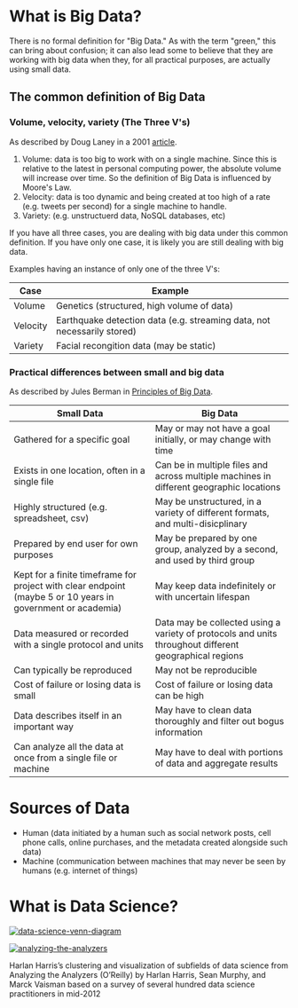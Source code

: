 # What is Big Data?
There is no formal definition for "Big Data." As with the term "green," this can bring about confusion; it can also lead some to believe that they are working with big data when they, for all practical purposes, are actually using small data.

## The common definition of Big Data

### Volume, velocity, variety (The Three V's)
As described by Doug Laney in a 2001 [article](http://blogs.gartner.com/doug-laney/files/2012/01/ad949-3D-Data-Management-Controlling-Data-Volume-Velocity-and-Variety.pdf).

1. Volume: data is too big to work with on a single machine. Since this is relative to the latest in personal computing power, the absolute volume will increase over time. So the definition of Big Data is influenced by Moore's Law. 
2. Velocity: data is too dynamic and being created at too high of a rate (e.g. tweets per second) for a single machine to handle.
3. Variety: (e.g. unstructuerd data, NoSQL databases, etc)

If you have all three cases, you are dealing with big data under this common definition. If you have only one case, it is likely you are still dealing with big data.

Examples having an instance of only one of the three V's:

| Case                | Example             | 
| --------------------| --------------------| 
| Volume          | Genetics (structured, high volume of data)                    |
| Velocity        | Earthquake detection data (e.g. streaming data, not necessarily stored) |
| Variety         | Facial recongition data (may be static)                               |

### Practical differences between small and big data
As described by Jules Berman in [Principles of Big Data](http://www.sciencedirect.com/science/book/9780124045767).

| Small Data                                              | Big Data                                |
| ---------------------------------------                 |---------------------------------------| 
| Gathered for a specific goal                            | May or may not have a goal initially, or may change with time | 
| Exists in one location, often in a single file          | Can be in multiple files and across multiple machines in different geographic locations      | 
| Highly structured (e.g. spreadsheet, csv)               | May be unstructured, in a variety of different formats, and multi-disicplinary     |   
| Prepared by end user for own purposes                   | May be prepared by one group, analyzed by a second, and used by third group  | 
| Kept for a finite timeframe for project with clear endpoint (maybe 5 or 10 years in government or academia)         | May keep data indefinitely or with uncertain lifespan | 
| Data measured or recorded with a single protocol and units  | Data may be collected using a variety of protocols and units  throughout different geographical regions | 
| Can typically be reproduced                            | May not be reproducible | 
| Cost of failure or losing data is small                | Cost of failure or losing data can be high | 
| Data describes itself in an important way              | May have to clean data thoroughly and filter out bogus information | 
| Can analyze all the data at once from a single file or machine  | May have to deal with portions of data and aggregate results | 

# Sources of Data

* Human (data initiated by a human such as social network posts, cell phone calls, online purchases, and the metadata created alongside such data)
* Machine (communication between machines that may never be seen by humans (e.g. internet of things)

# What is Data Science?

[![data-science-venn-diagram](http://static1.squarespace.com/static/5150aec6e4b0e340ec52710a/t/51525c33e4b0b3e0d10f77ab/1364352052403/Data_Science_VD.png?format=750w "Data Science Venn Diagram")](http://drewconway.com/zia/2013/3/26/the-data-science-venn-diagram)

[![analyzing-the-analyzers](https://www.safaribooksonline.com/library/view/doing-data-science/9781449363871/images/dnds_0104.png "Sub Fields of Data Science")](http://www.oreilly.com/data/free/analyzing-the-analyzers.csp)

Harlan Harris’s clustering and visualization of subfields of data science from Analyzing the Analyzers (O’Reilly) by Harlan Harris, Sean Murphy, and Marck Vaisman based on a survey of several hundred data science practitioners in mid-2012


